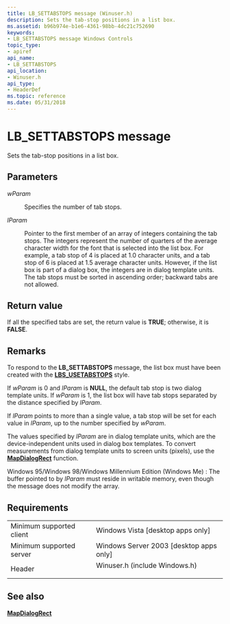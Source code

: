 ```yaml
---
title: LB_SETTABSTOPS message (Winuser.h)
description: Sets the tab-stop positions in a list box.
ms.assetid: b96b974e-b1e6-4361-98bb-4dc21c752690
keywords:
- LB_SETTABSTOPS message Windows Controls
topic_type:
- apiref
api_name:
- LB_SETTABSTOPS
api_location:
- Winuser.h
api_type:
- HeaderDef
ms.topic: reference
ms.date: 05/31/2018
---
```


# LB\_SETTABSTOPS message

Sets the tab-stop positions in a list box.

## Parameters

<dl> <dt>

*wParam* 
</dt> <dd>

Specifies the number of tab stops.

</dd> <dt>

*lParam* 
</dt> <dd>

Pointer to the first member of an array of integers containing the tab stops. The integers represent the number of quarters of the average character width for the font that is selected into the list box. For example, a tab stop of 4 is placed at 1.0 character units, and a tab stop of 6 is placed at 1.5 average character units. However, if the list box is part of a dialog box, the integers are in dialog template units. The tab stops must be sorted in ascending order; backward tabs are not allowed.

</dd> </dl>

## Return value

If all the specified tabs are set, the return value is **TRUE**; otherwise, it is **FALSE**.

## Remarks

To respond to the **LB\_SETTABSTOPS** message, the list box must have been created with the [**LBS\_USETABSTOPS**](list-box-styles.md) style.

If *wParam* is 0 and *lParam* is **NULL**, the default tab stop is two dialog template units. If *wParam* is 1, the list box will have tab stops separated by the distance specified by *lParam*.

If *lParam* points to more than a single value, a tab stop will be set for each value in *lParam*, up to the number specified by *wParam*.

The values specified by *lParam* are in dialog template units, which are the device-independent units used in dialog box templates. To convert measurements from dialog template units to screen units (pixels), use the [**MapDialogRect**](https://docs.microsoft.com/windows/desktop/api/winuser/nf-winuser-mapdialogrect) function.

Windows 95/Windows 98/Windows Millennium Edition (Windows Me) : The buffer pointed to by *lParam* must reside in writable memory, even though the message does not modify the array.

## Requirements



|                                     |                                                                                                          |
|-------------------------------------|----------------------------------------------------------------------------------------------------------|
| Minimum supported client<br/> | Windows Vista \[desktop apps only\]<br/>                                                           |
| Minimum supported server<br/> | Windows Server 2003 \[desktop apps only\]<br/>                                                     |
| Header<br/>                   | <dl> <dt>Winuser.h (include Windows.h)</dt> </dl> |



## See also

<dl> <dt>

[**MapDialogRect**](https://docs.microsoft.com/windows/desktop/api/winuser/nf-winuser-mapdialogrect)
</dt> </dl>

 

 





